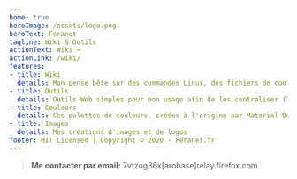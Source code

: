 ```yaml
---
home: true
heroImage: /assets/logo.png
heroText: Feranet
tagline: Wiki & Outils
actionText: Wiki →
actionLink: /wiki/
features:
- title: Wiki
  details: Mon pense bête sur des commandes Linux, des fichiers de configuration, des logiciels, etc ...
- title: Outils
  details: Outils Web simples pour mon usage afin de les centraliser (Test de Débit, Afficher son adresse IP)
- title: Couleurs
  details: Ces palettes de couleurs, créées à l'origine par Material Design en 2014, sont composées de couleurs conçues pour fonctionner harmonieusement ensemble, et peuvent être utilisées pour développer
- title: Images
  details: Mes créations d'images et de logos
footer: MIT Licensed | Copyright © 2020 - Feranet.fr
---
```


> **Me contacter par email:** 7vtzug36x[arobase]relay.firefox.com